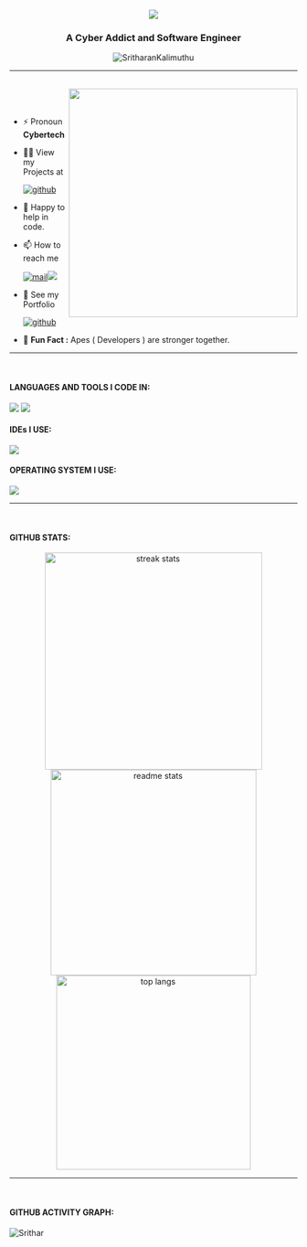 [comment]: <> (<img src="https://user-images.githubusercontent.com/74038190/213910845-af37a709-8995-40d6-be59-724526e3c3d7.gif" width="full">)
<div>
  <h1 align="center">
    <img src="https://readme-typing-svg.herokuapp.com/?font=Righteous&size=35&center=true&vCenter=true&width=400&height=70&duration=5000&lines=Hello!+🍃;+I'm+Sritharan+Kalimuthu!;" />
  </h1>
  <h3 align="center">A Cyber Addict and Software Engineer</h3>
</div>

<p align="center"> <img src="https://komarev.com/ghpvc/?username=SritharanKalimuthu&label=Profile%20views&color=0e75b6&style=flat" alt="SritharanKalimuthu" /> </p>
<hr>
<br>
  <img align="right" src="https://user-images.githubusercontent.com/74038190/212749695-a6817c5a-a794-462b-afca-1b5ce7dd5e63.gif" width="400">
<br><br>

- ⚡ Pronoun **Cybertech**

- 👨‍💻 View my Projects at
  <p>
  <a href="https://github.com/SritharanKalimuthu"><img src="https://img.shields.io/badge/Github-000?style=for-the-badge&logo=github&logoColor=white" alt="github"/></a>
</p>

- 🐬 Happy to help in code.
  
- 📫 How to reach me
   <p>
  <a href="mailto:sritharkalimuthu@gmail.com"><img src="https://img.shields.io/badge/Gmail-8a0404?style=for-the-badge&logo=gmail&logoColor=white" alt="mail"/></a><a href="https://www.linkedin.com/in/sritharan-k/" target="blank"><img src="https://img.shields.io/badge/LinkedIn-0077B5?style=for-the-badge&logo=linkedin&logoColor=white" /></a>
</p>

- 📄 See my Portfolio
   <p>
  <a href="https://levyz-codes.netlify.app/"><img src="https://img.shields.io/badge/Portfolio-051e63?style=for-the-badge&logo=&logoColor=white" alt="github"/></a>
</p>

- 🦍 **Fun Fact :** Apes ( Developers ) are stronger together.
<hr>
<br>
<h4 align="left">LANGUAGES AND TOOLS I CODE IN:</h4>
<p>
  <img src="https://skillicons.dev/icons?i=javascript,python,c,php,html,css,aws,mongodb,mysql" />
  <img src="https://skillicons.dev/icons?i=react,redux,express,nextjs,nodejs,bootstrap,github,tailwind,git" />
</p>
<h4 align="left">IDEs I USE:</h4>
<p>
   <img src="https://skillicons.dev/icons?i=vscode,pycharm,anaconda,vim" />
</p>
<h4 align="left">OPERATING SYSTEM I USE:</h4>
<p>
    <img src="https://skillicons.dev/icons?i=linux,windows" /><br>
</p>

<hr>
<br>
<h4 align="left">GITHUB STATS:</h4>
<div align=center>
  <img width=380 src="https://github-readme-streak-stats-salesp07.vercel.app/?user=SritharanKalimuthu&count_private=true&theme=react&border_radius=10" alt="streak stats"/>
  <img width=360 src="https://github-readme-stats-salesp07.vercel.app/api?username=SritharanKalimuthu&count_private=true&show_icons=true&theme=react&rank_icon=github&border_radius=10" alt="readme stats" />
  <br/>
  <img width=340 src="https://github-readme-stats-salesp07.vercel.app/api/top-langs/?username=SritharanKalimuthu&hide=HTML&langs_count=8&layout=compact&theme=react&border_radius=10&size_weight=0.5&count_weight=0.5&exclude_repo=github-readme-stats" alt="top langs" />
</div>
<hr>
<br>
<h4 align="left">GITHUB ACTIVITY GRAPH:</h4>
  <img src="https://github-readme-activity-graph.vercel.app/graph?username=SritharanKalimuthu&bg_color=000000&color=ffffff&line=51f565&point=ffffff&area=true&hide_border=true" alt="Srithar"/>

